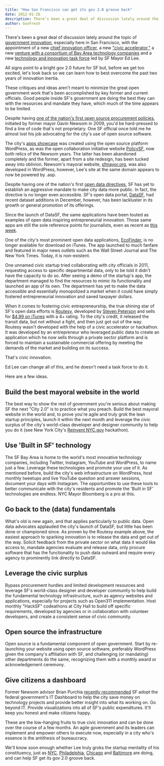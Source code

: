 ```yaml
---
title: "How San Francisco can get its gov 2.0 groove back"
date: 2012-01-26
description: There’s been a great deal of discussion lately around the topic of government innovation, especially here in San Francisco, with the appointment of a new chief innovation officer, a new “civic accelerator,” a new venture with a consortium of Bay Area technology companies and a new technology and innovation task force led by SF Mayor Ed Lee.
author: GovFresh
---
```




There's been a great deal of discussion lately around the topic of <a href="http://govfresh.com/2011/09/does-government-innovation-need-its-own-department/">government innovation</a>, especially here in San Francisco, with the appointment of a new <a href="http://govfresh.com/2012/01/jay-nath-named-san-francisco-chief-innovation-officer/">chief innovation officer</a>, a new <a href="http://www.sfgate.com/cgi-bin/article.cgi?f=/c/a/2012/01/06/BUCB1MLF3F.DTL">"civic accelerator,"</a> a new <a href="http://www.youtube.com/watch?v=kuHz5g1tSCE&amp;feature=channel_video_title">venture with a consortium of Bay Area technology companies</a> and a new <a href="http://www.govtech.com/e-government/US-Mayors-Form-Technology-and-Innovation-Task-Force.html">technology and innovation task force</a> led by SF Mayor Ed Lee.

All signs point to a bright gov 2.0 future for SF but, before we get too excited, let's look back so we can learn how to best overcome the past two years of innovation inertia.

These critiques and ideas aren't meant to minimize the great open government work that's been accomplished by key former and current officials. Good people inside SF's government are doing the best they can with the resources and mandate they have, which much of the time appears to be limited.

Despite having <a href="http://govfresh.com/2010/01/san-francisco-releases-new-software-evaluation-policy/">one of the nation's first open source procurement policies</a>, initiated by former mayor Gavin Newsom in 2009, you'd be hard-pressed to find a line of code that's not proprietary. One SF official once told me he almost lost his job advocating for the city's use of open source software.

The city's <a href="http://datasf.org/showcase/">apps showcase</a> was created using the open source platform WordPress, as was the open collaboration initiative website <a href="http://govfresh.com/2010/03/sf-launches-policysf-to-help-governments-share-ideas/">PolicySF</a>, now both relics of the Newsom years. The latter has been abandoned completely and the former, apart from a site redesign, has been tucked away into oblivion. Newsom's mayoral website, <a href="http://sfmayor.org">sfmayor.org</a>, was also developed in WordPress, however, Lee's site at the same domain appears to now be powered by .asp.

Despite having one of the nation's first <a href="http://govfresh.com/2009/12/san-franciscos-open-data-directive/">open data directives</a>, SF has yet to establish an aggressive mandate to make city data more public. In fact, the directive is no longer even accessible. SF's open data portal, <a href="http://DataSF.org">DataSF</a>, had recent dataset additions in December, however, has been lackluster in its growth or general promotion of its offerings.

Since the launch of DataSF, the same applications have been touted as examples of open data inspiring entrepreneurial innovation. Those same apps are still the sole reference points for journalists, even as recent as <a href="http://techpresident.com/news/21676/san-francisco-push-accelerate-government-20-economic-development-tool-could-just-be">this week</a>.

One of the city's most prominent open data applications, <a href="http://govfresh.com/2010/01/ecofinder-iphone-app-blends-open-data-sustainability/">EcoFinder</a>, is no longer available for download on iTunes. The app launched to much fanfare and featured in major news outlets such as the Wall Street Journal and The New York Times. Today, it is non-existent.

One unnamed civic startup tried collaborating with city officials in 2011, requesting access to specific departmental data, only to be told it didn't have the capacity to do so. After seeing a demo of the startup's app, the department managed to find the resources to mimic its functionality and launched an app of its own. The department has yet to make the data accessible and essentially monopolized a market when it could have simply fostered entrepreneurial innovation and saved taxpayer dollars.

When it comes to fostering civic entrepreneurship, the true shining star of SF's open data efforts is <a href="http://routesy.com">Routesy</a>, developed by <a href="http://govfresh.com/2011/03/routesy-founder-talks-open-data-gives-advice-to-civic-developers-and-government/">Steven Peterson</a> and sells for <a href="http://itunes.apple.com/us/app/routesy-pro-bay-area-san-francisco/id284950244?mt=8&amp;ign-mpt=uo%3D4">$4.99 on iTunes</a> with a 4+ rating. To the city's credit, it released the transit data, but not without a fight, and then just got out of the way. Routesy wasn't developed with the help of a civic accelerator or hackathon. It was developed by an entrepreneur who leveraged public data to create an application which he now sells through a private sector platform and is forced to maintain a sustainable commercial offering by meeting the demands of the market and building on its success.

That's civic innovation.

Ed Lee can change all of this, and he doesn't need a task force to do it.

Here are a few ideas.

<h2>Build the best mayoral website in the world</h2>

The best way to show the rest of government you're serious about making SF the next "City 2.0" is to practice what you preach. Build the best mayoral website in the world and, to prove you're agile and truly grok the lean startup principles, launch it within the next month and leverage the civic surplus of the city's world-class developer and designer community to help you do it (see New York City's <a href="http://www.nyc.gov/html/mome/digital/html/news/hackathon_winners.shtml">Reinvent NYC.gov</a> hackathon).

<h2>Use 'Built in SF' technology</h2>

The SF Bay Area is home to the world's most innovative technology companies, including Twitter, Instagram, YouTube and WordPress, to name just a few. Leverage these technologies and promote your use of it. As mentioned before, build the city's web infrastructure on WordPress, host monthly tweetups and live YouTube question and answer sessions, document your days with Instagram. The opportunities to use these tools to better communicate with the city's residents and promote the 'Built in SF' technologies are endless. NYC Mayor Bloomberg is a pro at this.

<h2>Go back to the (data) fundamentals</h2>

What's old is new again, and that applies particularly to public data. Open data advocates applauded the city's launch of DataSF, but little has been done or championed since. As proven by the Routesy example above, the easiest approach to sparking innovation is to release the data and get out of the way. Solicit feedback from the private sector on what data it would like access to, mandate agencies evaluate and release data, only procure software that has the functionality to push data outward and require every agency to prominently link directly to DataSF.

<h2>Leverage the civic surplus</h2>

Bypass procurement hurdles and limited development resources and leverage SF's world-class designer and developer community to help build the fundamental technology infrastructure, such as agency websites and applications, especially for projects such as Open311 implementation. Host monthly "HackSF" codeathons at City Hall to build off specific requirements, developed by agencies or in collaboration with volunteer developers, and create a consistent sense of civic community.

<h2>Open source the infrastructure</h2>

Open source is a fundamental component of open government. Start by re-launching your website using open source software, preferably WordPress given the company's affiliation with SF, and challenging (or mandating) other departments do the same, recognizing them with a monthly award or acknowledgement ceremony.

<h2>Give citizens a dashboard</h2>

Former Newsom advisor Brian Purchia <a href="http://govfresh.com/2011/10/bring-the-it-dashboard-to-san-francisco/">recently recommended</a> SF adopt the federal government's IT Dashboard to help the city save money on technology projects and provide better insight into what its working on. Go beyond IT. Provide visualizations into all of SF's public expenditures. It'll keep you honest and make citizens happy. 

These are the low-hanging fruits to true civic innovation and can be done over the course of a few months. An agile government and its leaders can implement and empower others to execute now, especially in a city who's essence is the antithesis of bureaucracy. 

We'll know soon enough whether Lee truly groks the startup mentality of his constituency, just as <a href="http://govfresh.com/2011/12/2011-govfresh-city-of-the-year-new-york-city/" title="2011 GovFresh City of the Year: New York City">NYC</a>, <a href="http://govfresh.com/2011/12/philadelphia-open-government-2011-year-in-review/" title="Philadelphia Open Government 2011 Year in Review">Philadelphia</a>, <a href="http://radar.oreilly.com/2011/08/chicago-data-apps-open-government.html">Chicago</a> and <a href="http://govfresh.com/2011/12/baltimore-open-government-2011-year-in-review/" title="Baltimore Open Government 2011 Year in Review">Baltimore</a> are doing, and can help SF get its gov 2.0 groove back.
